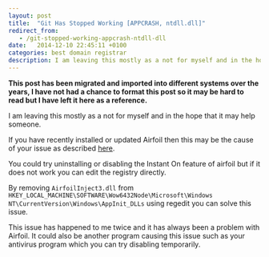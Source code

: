 ```yaml
---
layout: post
title:  "Git Has Stopped Working [APPCRASH, ntdll.dll]"
redirect_from:
   - /git-stopped-working-appcrash-ntdll-dll
date:   2014-12-10 22:45:11 +0100
categories: best domain registrar
description: I am leaving this mostly as a not for myself and in the hope that it may help someone. If you have recently installed or updated Airfoil then this may be the cause of your issue as described...
---
```


**This post has been migrated and imported into different systems over the years, I have not had a chance to format this post so it may be hard to read but I have left it here as a reference.**

I am leaving this mostly as a not for myself and in the hope that it may help someone.  
  
 If you have recently installed or updated Airfoil then this may be the cause of your issue as described [here](http://stackoverflow.com/questions/24734369/git-for-windows-stopped-working "Git For Windows Stopped Working").  
  
 You could try uninstalling or disabling the Instant On feature of airfoil but if it does not work you can edit the registry directly.  
  
 By removing `AirfoilInject3.dll` from `HKEY_LOCAL_MACHINE\SOFTWARE\Wow6432Node\Microsoft\Windows NT\CurrentVersion\Windows\AppInit_DLLs` using regedit you can solve this issue.  
  
 This issue has happened to me twice and it has always been a problem with Airfoil. It could also be another program causing this issue such as your antivirus program which you can try disabling temporarily.